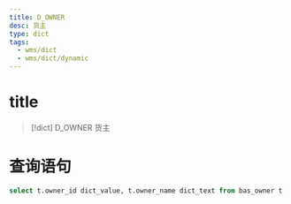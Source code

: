 ```yaml
---
title: D_OWNER
desc: 货主
type: dict
tags:
  - wms/dict
  - wms/dict/dynamic
---
```

# title
>[!dict] D_OWNER
> 货主

# 查询语句
```sql
select t.owner_id dict_value, t.owner_name dict_text from bas_owner t
```

